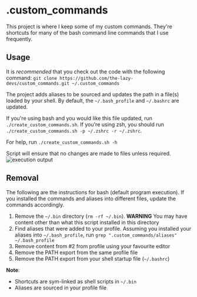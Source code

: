 .custom_commands
================
This project is where I keep some of my custom commands.  They're shortcuts for many of the bash command line commands that I use frequently.

Usage
-------------------

It is _recommended_ that you check out the code with the following command:
`git clone https://github.com/the-lazy-devs/custom_commands.git ~/.custom_commands`


The project adds aliases to be sourced and updates the path in a file(s) loaded by your shell.
By default, the `~/.bash_profile` and `~/.bashrc` are updated.

If you're using bash and you would like this file updated, run `./create_custom_commands.sh`.
If you're using zsh, you should run `./create_custom_commands.sh -p ~/.zshrc -r ~/.zshrc`.

For help, run `./create_custom_commands.sh -h`

Script will ensure that no changes are made to files unless required.
![execution output](https://cloud.githubusercontent.com/assets/911203/19718088/7665f90c-9b81-11e6-8fd8-3fbd815e583b.png)

Removal
-------------------

The following are the instructions for bash (default program execution). If you installed the commands and aliases into different files, update the commands accordingly.

1. Remove the `~/.bin` directory (`rm -rf ~/.bin`). **WARNING** You may have content other than what this script installed in this directory
2. Find aliases that were added to your profile. Assuming you installed your aliases into `~/.bash_profile`, run `grep ".custom_commands/aliases" ~/.bash_profile`
3. Remove content from #2 from profile using your favourite editor
4. Remove the PATH export from the same profile file
5. Remove the PATH export from your shell startup file (`~/.bashrc`)

**Note**:

* Shortcuts are sym-linked as shell scripts in `~/.bin`
* Aliases are sourced in your profile file
